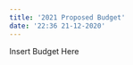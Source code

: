 ```yaml
---
title: '2021 Proposed Budget'
date: '22:36 21-12-2020'
---
```


<link id="linkstyle" rel='stylesheet' href='/css/av_history.css'/>

Insert Budget Here